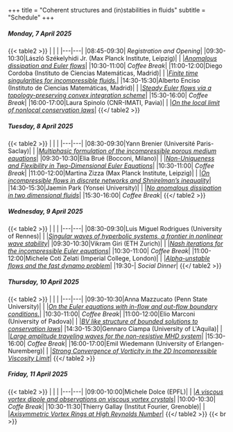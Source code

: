 +++
title = "Coherent structures and (in)stabilities in fluids"
subtitle = "Schedule"
+++


#####  Monday, 7 April 2025

{{< table2 >}}
|   |   |
|---|---|
|08:45-09:30| *Registration and Opening*|
|09:30-10:30|László Székelyhidi Jr. (Max Planck Institute, Leipzig)|
|  |[*Anomalous dissipation and Euler flows*](/workshop2/lászló_székelyhidi_jr.)|
|10:30-11:00| *Coffee Break*|
|11:00-12:00|Diego Cordoba (Instituto de Ciencias Matemáticas, Madrid)|
|  |[*Finite time singularities for incompressible fluids.*](/workshop2/diego_cordoba)|
|14:30-15:30|Alberto Enciso (Instituto de Ciencias Matemáticas, Madrid)|
|  |[*Steady Euler flows via a topology-preserving convex integration scheme*](/workshop2/alberto_enciso)|
|15:30-16:00| *Coffee Break*|
|16:00-17:00|Laura Spinolo (CNR-IMATI, Pavia)|
|  |[*On the local limit of nonlocal conservation laws*](/workshop2/laura_spinolo)|
{{</ table2 >}}

#####  Tuesday, 8 April 2025

{{< table2 >}}
|   |   |
|---|---|
|08:30-09:30|Yann Brenier (Université Paris-Saclay)|
|  |[*Multiphasic formulation of the incompressible porous medium equations*](/workshop2/yann_brenier)|
|09:30-10:30|Elia Brué (Bocconi, Milano)|
|  |[*Non-Uniqueness and Flexibility in Two-Dimensional Euler Equations*](/workshop2/elia_brué)|
|10:30-11:00| *Coffee Break*|
|11:00-12:00|Martina Zizza (Max Planck Institute, Leipzig)|
|  |[*On incompressible flows in discrete networks and Shnirelman’s inequality*](/workshop2/martina_zizza)|
|14:30-15:30|Jaemin Park (Yonsei University)|
|  |[*No anomalous dissipation in two dimensional fluids*](/workshop2/jaemin_park)|
|15:30-16:00| *Coffee Break*|
{{</ table2 >}}

#####  Wednesday, 9 April 2025

{{< table2 >}}
|   |   |
|---|---|
|08:30-09:30|Luis Miguel Rodrigues (University of Rennes)|
|  |[*Singular waves of hyperbolic systems, a frontier in nonlinear wave stability*](/workshop2/luis_miguel_rodrigues)|
|09:30-10:30|Vikram Giri (ETH Zurich)|
|  |[*Nash iterations for the incompressible Euler equations*](/workshop2/vikram_giri)|
|10:30-11:00| *Coffee Break*|
|11:00-12:00|Michele Coti Zelati (Imperial College, London)|
|  |[*Alpha-unstable flows and the fast dynamo problem*](/workshop2/michele_coti_zelati)|
|19:30-| *Social Dinner*|
{{</ table2 >}}

#####  Thursday, 10 April 2025

{{< table2 >}}
|   |   |
|---|---|
|09:30-10:30|Anna Mazzucato (Penn State University)|
|  |[*On the Euler equations with in-flow and out-flow boundary conditions.*](/workshop2/anna_mazzucato)|
|10:30-11:00| *Coffee Break*|
|11:00-12:00|Elio Marconi (University of Padova)|
|  |[*BV like structure of bounded solutions to conservation laws*](/workshop2/elio_marconi)|
|14:30-15:30|Gennaro Ciampa (University of L'Aquila)|
|  |[*Large amplitude traveling waves for the non-resistive MHD system*](/workshop2/gennaro_ciampa)|
|15:30-16:00| *Coffee Break*|
|16:00-17:00|Emil Wiedemann (University of Erlangen-Nuremberg)|
|  |[*Strong Convergence of Vorticity in the 2D Incompressible Viscosity Limit*](/workshop2/emil_wiedemann)|
{{</ table2 >}}

#####  Friday, 11 April 2025

{{< table2 >}}
|   |   |
|---|---|
|09:00-10:00|Michele Dolce (EPFL)|
|  |[*A viscous vortex dipole and observations on viscous vortex crystals*](/workshop2/michele_dolce)|
|10:00-10:30| *Coffe Break*|
|10:30-11:30|Thierry Gallay (Institut Fourier, Grenoble)|
|  |[*Axisymmetric Vortex Rings at High Reynolds Number*](/workshop2/thierry_gallay)|
{{</ table2 >}}
{{< br >}}